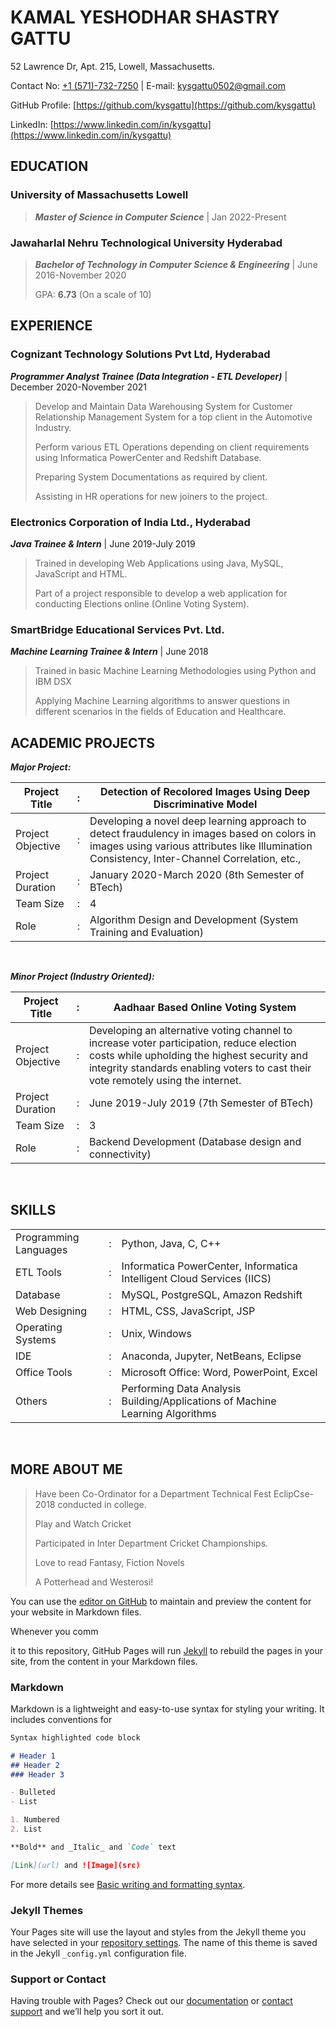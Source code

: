 # KAMAL YESHODHAR SHASTRY GATTU

52 Lawrence Dr, Apt. 215, Lowell, Massachusetts.

Contact No: [+1 (571)-732-7250](tel://+1%20(571)-732-7250/) | E-mail: [kysgattu0502@gmail.com](mailto:kysgattu0502@gmail.com)

GitHub Profile: [https://github.com/kysgattu](https://github.com/kysgattu)

LinkedIn: [https://www.linkedin.com/in/kysgattu](https://www.linkedin.com/in/kysgattu)

## EDUCATION

### University of Massachusetts Lowell
>**_Master of Science in Computer Science_** | Jan 2022-Present

### Jawaharlal Nehru Technological University Hyderabad
>**_Bachelor of Technology in Computer Science &amp; Engineering_** | June 2016-November 2020
>
>GPA: **6.73** (On a scale of 10)

## EXPERIENCE

### Cognizant Technology Solutions Pvt Ltd, Hyderabad

**_Programmer Analyst Trainee (Data Integration - ETL Developer)_** | December 2020-November 2021

>Develop and Maintain Data Warehousing System for Customer Relationship Management System for a top client in the Automotive Industry.
>
>Perform various ETL Operations depending on client requirements using Informatica PowerCenter and Redshift Database.
>
>Preparing System Documentations as required by client.
>
>Assisting in HR operations for new joiners to the project.

### Electronics Corporation of India Ltd., Hyderabad

**_Java Trainee &amp; Intern_** | June 2019-July 2019

>Trained in developing Web Applications using Java, MySQL, JavaScript and HTML.
>
>Part of a project responsible to develop a web application for conducting Elections online (Online Voting System).

### SmartBridge Educational Services Pvt. Ltd.

**_Machine Learning Trainee &amp; Intern_** | June 2018

>Trained in basic Machine Learning Methodologies using Python and IBM DSX
>
>Applying Machine Learning algorithms to answer questions in different scenarios in the fields of Education and Healthcare.

## ACADEMIC PROJECTS

**_Major Project:_**

|     Project Title        |     :    |     Detection of Recolored Images Using Deep   Discriminative Model                                                                                                                                     |
|--------------------------|----------|---------------------------------------------------------------------------------------------------------------------------------------------------------------------------------------------------------|
|     Project Objective    |     :    |     Developing a novel deep learning approach to detect fraudulency in images   based on colors in images using various attributes like Illumination Consistency,   Inter-Channel Correlation, etc., |
|     Project Duration     |     :    |     January 2020-March 2020 (8th Semester of BTech)                                                                                                                                                     |
|     Team Size            |     :    |     4                                                                                                                                                                                                   |
|     Role                 |     :    |     Algorithm Design and Development (System   Training and Evaluation)                                                                                                                                 |
</br>

**_Minor Project (Industry Oriented):_**

|     Project Title        |     :    |     Aadhaar Based Online Voting System                                                                                                                                                                                                    |
|--------------------------|----------|-------------------------------------------------------------------------------------------------------------------------------------------------------------------------------------------------------------------------------------------|
|     Project Objective    |     :    |     Developing an alternative voting channel to   increase voter participation, reduce election costs while upholding the   highest security and integrity standards enabling voters to cast their vote   remotely using the internet.    |
|     Project Duration     |     :    |     June 2019-July 2019 (7th Semester of BTech)                                                                                                                                                                                           |
|     Team Size            |     :    |     3                                                                                                                                                                                                                                     |
|     Role                 |     :    |     Backend Development (Database design and   connectivity)                                                                                                                                                                              |
</br>

## SKILLS


|                              |          |                                                                                             |
|------------------------------|----------|---------------------------------------------------------------------------------------------|
|     Programming Languages    |     :    |     Python, Java, C, C++                                                                    |
|     ETL Tools                |     :    |     Informatica PowerCenter,     Informatica   Intelligent Cloud Services (IICS)            |
|     Database                 |     :    |     MySQL, PostgreSQL, Amazon Redshift                                                      |
|     Web Designing            |     :    |     HTML, CSS, JavaScript, JSP                                                              |
|     Operating Systems        |     :    |     Unix, Windows                                                                           |
|     IDE                      |     :    |     Anaconda, Jupyter, NetBeans, Eclipse                                                    |
|     Office Tools             |     :    |     Microsoft Office:     Word, PowerPoint, Excel                                           |
|     Others                   |     :    |     Performing Data Analysis      Building/Applications of Machine Learning   Algorithms    |

</br>

## MORE ABOUT ME 

> Have been Co-Ordinator for a Department Technical Fest EclipCse-2018 conducted in college.
>
>Play and Watch Cricket
>
> Participated in Inter Department Cricket Championships.
>
> Love to read Fantasy, Fiction Novels
>
>A Potterhead and Westerosi!


You can use the [editor on GitHub](https://github.com/kysgattu/kysgattu.github.io/edit/main/index.md) to maintain and preview the content for your website in Markdown files.

Whenever you comm

it to this repository, GitHub Pages will run [Jekyll](https://jekyllrb.com/) to rebuild the pages in your site, from the content in your Markdown files.

### Markdown

Markdown is a lightweight and easy-to-use syntax for styling your writing. It includes conventions for

```markdown
Syntax highlighted code block

# Header 1
## Header 2
### Header 3

- Bulleted
- List

1. Numbered
2. List

**Bold** and _Italic_ and `Code` text

[Link](url) and ![Image](src)
```

For more details see [Basic writing and formatting syntax](https://docs.github.com/en/github/writing-on-github/getting-started-with-writing-and-formatting-on-github/basic-writing-and-formatting-syntax).

### Jekyll Themes

Your Pages site will use the layout and styles from the Jekyll theme you have selected in your [repository settings](https://github.com/kysgattu/kysgattu.github.io/settings/pages). The name of this theme is saved in the Jekyll `_config.yml` configuration file.

### Support or Contact

Having trouble with Pages? Check out our [documentation](https://docs.github.com/categories/github-pages-basics/) or [contact support](https://support.github.com/contact) and we’ll help you sort it out.

